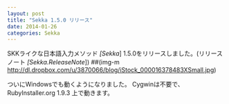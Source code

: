 ```yaml
---
layout: post
title: "Sekka 1.5.0 リリース"
date: 2014-01-26
categories: Sekka
---
```

SKKライクな日本語入力メソッド *[Sekka*] 1.5.0をリリースしました。(リリースノート *[Sekka.ReleaseNote*])
 ##(img-m http://dl.dropbox.com/u/3870066/blog/iStock_000016378483XSmall.jpg)

ついにWindowsでも動くようになりました。
Cygwinは不要で、RubyInstaller.org 1.9.3 上で動きます。
